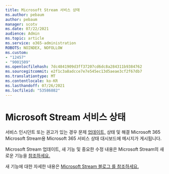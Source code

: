 ```yaml
---
title: Microsoft Stream 서비스 상태
ms.author: pebaum
author: pebaum
manager: scotv
ms.date: 07/22/2021
audience: Admin
ms.topic: article
ms.service: o365-administration
ROBOTS: NOINDEX, NOFOLLOW
ms.custom:
- "12457"
- "9001509"
ms.openlocfilehash: 7dc4841909d3ff37207cd6dc8a284311b9384762
ms.sourcegitcommit: e2f1c3a8adcce7e7e545ec13d5aeae3cf2f67db7
ms.translationtype: MT
ms.contentlocale: ko-KR
ms.lasthandoff: 07/26/2021
ms.locfileid: "53586882"
---
```

# <a name="microsoft-stream-service-health"></a>Microsoft Stream 서비스 상태

서비스 인시던트 또는 권고가 있는 경우 문제 [업데이트,](https://admin.microsoft.com/AdminPortal/Home#/servicehealth) 상태 및 해결 Microsoft 365 Microsoft Stream용 Microsoft 365 서비스 상태 대시보드에 메시지가 게시됩니다.

Microsoft Stream 업데이트, 새 기능 및 중요한 수정 내용은 Microsoft Stream의 새로운 기능을 [참조하세요.](https://aka.ms/StreamNew)

새 기능에 대한 자세한 내용은 [Microsoft Stream 블로그 를 참조하세요.](https://aka.ms/StreamBlog)

